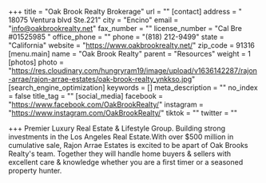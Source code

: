 +++
title = "Oak Brook Realty Brokerage"
url = ""
[contact]
address = " 18075 Ventura blvd Ste.221"
city = "Encino"
email = "info@oakbrookrealty.net"
fax_number = ""
license_number = "Cal Bre #01525985 "
office_phone = ""
phone = "(818) 212-9499"
state = "California"
website = "https://www.oakbrookrealty.net/"
zip_code = 91316
[menu.main]
name = "Oak Brook Realty"
parent = "Resources"
weight = 1
[photos]
photo = "https://res.cloudinary.com/hungryram19/image/upload/v1636142287/rajon-arrae/rajon-arrae-estates/oak-brook-realty_ynkkso.jpg"
[search_engine_optimization]
keywords = []
meta_description = ""
no_index = false
title_tag = ""
[social_media]
facebook = "https://www.facebook.com/OakBrookRealty/"
instagram = "https://www.instagram.com/OakBrookRealty/"
tiktok = ""
twitter = ""

+++
Premier Luxury Real Estate & Lifestyle Group. Building strong investments in the Los Angeles Real Estate.With over $500 million in cumulative sale, Rajon Arrae Estates is excited to be apart of Oak Brooks Realty's team. Together they will handle home buyers & sellers with excellent care & knowledge whether you are a first timer or a seasoned property hunter.